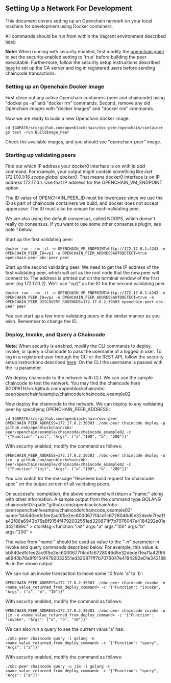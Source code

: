 ## Setting Up a Network For Development

This document covers setting up an Openchain network on your local machine for development using Docker containers.

All commands should be run from within the Vagrant environment described [here](https://github.com/openblockchain/obc-getting-started/blob/master/devenv.md).

**Note:** When running with security enabled, first modify the [openchain.yaml](https://github.com/openblockchain/obc-peer/blob/master/openchain.yaml) to set the security.enabled setting to 'true' before building the peer executable. Furthermore, follow the security setup instructions described [here](https://github.com/openblockchain/obc-peer/blob/master/docs/SandboxSetup.md#security-setup-optional) to set up the CA server and log in registered users before sending chaincode transactions.

### Setting up an Openchain Docker image
First clean out any active Openchain containers (peer and chaincode) using "docker ps -a" and "docker rm" commands. Second, remove any old Openchain images with "docker images" and "docker rmi" commands.

Now we are ready to build a new Openchain docker image:

    cd $GOPATH/src/github.com/openblockchain/obc-peer/openchain/container
    go test -run BuildImage_Peer

Check the available images, and you should see "openchain-peer" image.

### Starting up validating peers
Find out which IP address your docker0 interface is on with *ip add* command. For example, your output might contain something like *inet 172.17.0.1/16 scope global docker0*. That means docker0 interface is on IP address 172.17.0.1. Use that IP address for the OPENCHAIN_VM_ENDPOINT option.

The ID value of OPENCHAIN_PEER_ID must be lowercase since we use the ID as part of chaincode containers we build, and docker does not accept uppercase. The ID must also be unique for each validating peer.

We are also using the default consensus, called NOOPS, which doesn't really do consensus. If you want to use some other consensus plugin, see note 1 below.

Start up the first validating peer:

```
docker run --rm -it -e OPENCHAIN_VM_ENDPOINT=http://172.17.0.1:4243 -e OPENCHAIN_PEER_ID=vp1 -e OPENCHAIN_PEER_ADDRESSAUTODETECT=true openchain-peer obc-peer peer
```

Start up the second validating peer: We need to get the IP address of the first validating peer, which will act as the root node that the new peer will connect to. The address is printed out on the terminal window of the first peer (eg 172.17.0.2). We'll use "vp2" as the ID for the second validating peer.

```
docker run --rm -it -e OPENCHAIN_VM_ENDPOINT=http://172.17.0.1:4243 -e OPENCHAIN_PEER_ID=vp2 -e OPENCHAIN_PEER_ADDRESSAUTODETECT=true -e OPENCHAIN_PEER_DISCOVERY_ROOTNODE=172.17.0.2:30303 openchain-peer obc-peer peer
```

You can start up a few more validating peers in the similar manner as you wish. Remember to change the ID.

### Deploy, Invoke, and Query a Chaincode
**Note:** When security is enabled, modify the CLI commands to deploy, invoke, or query a chaincode to pass the username of a logged in user. To log in a registered user through the CLI or the REST API, follow the security setup instructions described [here](https://github.com/openblockchain/obc-peer/blob/master/docs/SandboxSetup.md#security-setup-optional). On the CLI the username is passed with the -u parameter.

We deploy chaincode to the network with CLI. We can use the sample chaincode to test the network. You may find the chaincode here  $GOPATH/src/github.com/openblockchain/obc-peer/openchain/example/chaincode/chaincode_example02

Now deploy the chaincode to the network. We can deploy to any validating peer by specifying OPENCHAIN_PEER_ADDRESS:

```
cd $GOPATH/src/github.com/openblockchain/obc-peer
OPENCHAIN_PEER_ADDRESS=172.17.0.2:30303 ./obc-peer chaincode deploy -p github.com/openblockchain/obc-peer/openchain/example/chaincode/chaincode_example02 -c '{"Function":"init", "Args": ["a","100", "b", "200"]}'
```

With security enabled, modify the command as follows:

```
OPENCHAIN_PEER_ADDRESS=172.17.0.2:30303 ./obc-peer chaincode deploy -u jim -p github.com/openblockchain/obc-peer/openchain/example/chaincode/chaincode_example02 -c '{"Function":"init", "Args": ["a","100", "b", "200"]}'
```

You can watch for the message "Received build request for chaincode spec" on the output screen of all validating peers.

On successful completion, the above command will return a "name:" along with other information. A sample output from the command
type:GOLANG chaincodeID:<path:"github.com/openblockchain/obc-peer/openchain/example/chaincode/chaincode_example02" name:"bb540edfc1ee2ac0f5e2ec6000677f4cd1c6728046d5e32dede7fea11a42f86a6943b76a8f9154f4792032551ed320871ff7b7076047e4184292e01e3421889c" > ctorMsg:<function:"init" args:"a" args:"100" args:"b" args:"200" > 

The value from "name:" should be used as value to the "-n" parameter in invoke and query commands described below. For example, this value is bb540edfc1ee2ac0f5e2ec6000677f4cd1c6728046d5e32dede7fea11a42f86a6943b76a8f9154f4792032551ed320871ff7b7076047e4184292e01e3421889c in the above output.

We can run an invoke transaction to move some 10 from 'a' to 'b':

```
OPENCHAIN_PEER_ADDRESS=172.17.0.2:30303 ./obc-peer chaincode invoke -n <name_value_returned_from_deploy_command> -c '{"Function": "invoke", "Args": ["a", "b", "10"]}'
```

With security enabled, modify the command as follows:

```
OPENCHAIN_PEER_ADDRESS=172.17.0.2:30303 ./obc-peer chaincode invoke -u jim -n <name_value_returned_from_deploy_command> -c '{"Function": "invoke", "Args": ["a", "b", "10"]}'
```

We can also run a query to see the current value 'a' has:

```
./obc-peer chaincode query -l golang -n <name_value_returned_from_deploy_command> -c '{"Function": "query", "Args": ["a"]}'
```

With security enabled, modify the command as follows:

```
./obc-peer chaincode query -u jim -l golang -n <name_value_returned_from_deploy_command> -c '{"Function": "query", "Args": ["a"]}'
```
